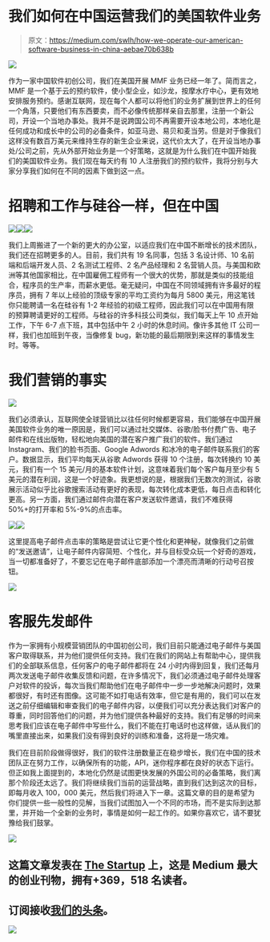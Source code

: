 # 我们如何在中国运营我们的美国软件业务

> 原文：<https://medium.com/swlh/how-we-operate-our-american-software-business-in-china-aebae70b638b>

![](img/75440a6d106b869ac92bbf9d6e8f8305.png)

作为一家中国软件初创公司，我们在美国开展 MMF 业务已经一年了。简而言之，MMF 是一个基于云的预约软件，使小型企业，如沙龙，按摩水疗中心，更有效地安排服务预约。感谢互联网，现在每个人都可以将他们的业务扩展到世界上的任何一个角落，只要他们有东西要卖，而不必像传统那样亲自去那里，注册一个新公司，开设一个当地办事处。我并不是说跨国公司不再需要开设本地公司，本地化是任何成功和成长中的公司的必备条件，如亚马逊、易贝和麦当劳。但是对于像我们这样没有数百万美元来维持生存的新生企业来说，这代价太大了，在开设当地办事处/公司之前，先从外部开始业务是一个好策略，这就是为什么我们在中国开始我们的美国软件业务。我们现在每天约有 10 人注册我们的预约软件，我将分别与大家分享我们如何在不同的因素下做到这一点。

# **招聘和工作与硅谷一样，但在中国**

![](img/5e7c949431d7e2cfc250b99b13008c88.png)![](img/06c43581fd986fb5d616d03c8ff4b38d.png)![](img/c3ac4b6ad8a923d259c7a56d8bb35744.png)

我们上周搬进了一个新的更大的办公室，以适应我们在中国不断增长的技术团队，我们还在招聘更多的人。目前，我们共有 19 名同事，包括 3 名设计师、10 名前端和后端开发人员、2 名测试工程师、2 名产品经理和 2 名营销人员。与美国和欧洲等其他国家相比，在中国雇佣工程师有一个很大的优势，那就是类似的技能组合，程序员的生产率，而薪水更低。毫无疑问，中国在不同领域拥有许多最好的程序员，拥有 7 年以上经验的顶级专家的平均工资约为每月 5800 美元，用这笔钱你只能聘请一名在硅谷有 1-2 年经验的初级工程师，因此我们可以在中国用有限的预算聘请更好的工程师。与硅谷的许多科技公司类似，我们每天上午 10 点开始工作，下午 6-7 点下班，其中包括中午 2 小时的休息时间。像许多其他 IT 公司一样，我们也加班到午夜，当像修复 bug，新功能的最后期限到来这样的事情发生时。等等。

# **我们营销的事实**

![](img/34d41b054318c2ce5bb1989652299ddc.png)

我们必须承认，互联网使全球营销比以往任何时候都更容易，我们能够在中国开展美国软件业务的唯一原因是，我们可以通过社交媒体、谷歌/脸书付费广告、电子邮件和在线出版物，轻松地向美国的潜在客户推广我们的软件。我们通过 Instagram、我们的脸书页面、Google Adwords 和冰冷的电子邮件联系我们的客户。数据显示，我们平均每天从谷歌 Adwords 获得 10 个注册，每次转换约 10 美元，我们有一个 15 美元/月的基本软件计划，这意味着我们每个客户每月至少有 5 美元的潜在利润，这是一个好迹象。我更想说的是，根据我们无数次的测试，谷歌展示活动似乎比谷歌搜索活动有更好的表现，每次转化成本更低，每日点击和转化更高。另一方面，我们通过邮件向潜在客户发送软件邀请，我们不难获得 50%+的打开率和 5%-9%的点击率。

![](img/11c3e5ef0f92d1b872543c12a79389eb.png)![](img/8be5587ae5c240959ef0e03d16eb0d00.png)

这里提高电子邮件点击率的策略是尝试让它更个性化和更神秘，就像我们之前做的“发送邀请”，让电子邮件内容简短、个性化，并与目标受众玩一个好奇的游戏，当一切都准备好了，不要忘记在电子邮件底部添加一个漂亮而清晰的行动号召按钮。

![](img/ed20792f376bf8d8f58aa7b1b6d423e9.png)

# **客服先发邮件**

作为一家拥有小规模营销团队的中国初创公司，我们目前只能通过电子邮件与美国客户取得联系，并为他们提供任何支持。我们在我们的网站上有帮助中心，提供我们的全部联系信息，任何客户的电子邮件都将在 24 小时内得到回复，我们还每月两次发送电子邮件收集反馈和问题，在许多情况下，我们必须通过电子邮件处理客户对软件的投诉，每次当我们帮助他们在电子邮件中一步一步地解决问题时，效果都很好，有时还有图像。这可能不如打电话有效率，但它是有用的，我们可以在发送之前仔细编辑和审查我们的电子邮件内容，以便我们可以充分表达我们对客户的尊重，同时回答他们的问题，并为他们提供各种最好的支持。我们有足够的时间来思考我们应该在电子邮件中写些什么，我们不能在打电话时也这样做，话从我们的嘴里直接出来，如果我们没有得到良好的训练和准备，这将是一场灾难。

我们在目前阶段做得很好，我们的软件注册数量正在稳步增长，我们在中国的技术团队正在努力工作，以确保所有的功能，API，迷你程序都在良好的状态下运行。但正如我上面提到的，本地化仍然是试图更快发展的外国公司的必备策略，我们离那个阶段还太远了。我们将继续我们当前的运营战略，直到我们达到这次的目标，即每月收入 100，000 美元，然后我们将进入下一章。这篇文章的目的是希望为你们提供一些一般性的见解，当我们试图加入一个不同的市场，而不是实际到达那里，并开始一个全新的业务时，事情是如何一起工作的。如果你喜欢它，请不要犹豫给我们鼓掌。

[![](img/308a8d84fb9b2fab43d66c117fcc4bb4.png)](https://medium.com/swlh)

## 这篇文章发表在 [The Startup](https://medium.com/swlh) 上，这是 Medium 最大的创业刊物，拥有+369，518 名读者。

## 订阅接收[我们的头条](http://growthsupply.com/the-startup-newsletter/)。

[![](img/b0164736ea17a63403e660de5dedf91a.png)](https://medium.com/swlh)